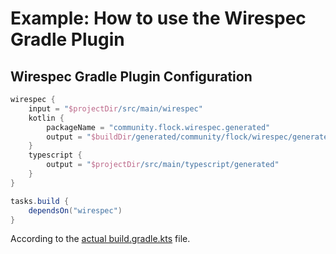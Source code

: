 # Example: How to use the Wirespec Gradle Plugin

## Wirespec Gradle Plugin Configuration

```gradle
wirespec {
    input = "$projectDir/src/main/wirespec"
    kotlin {
        packageName = "community.flock.wirespec.generated"
        output = "$buildDir/generated/community/flock/wirespec/generated"
    }
    typescript {
        output = "$projectDir/src/main/typescript/generated"
    }
}

tasks.build {
    dependsOn("wirespec")
}
```

According to the [actual build.gradle.kts](build.gradle.kts) file.
